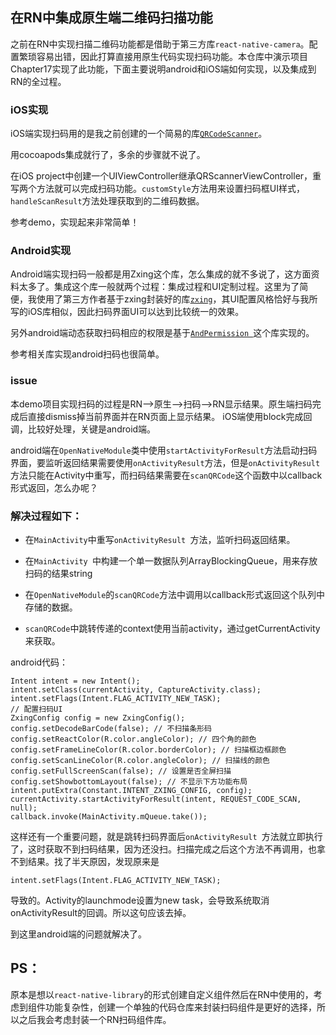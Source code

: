 ## 在RN中集成原生端二维码扫描功能

之前在RN中实现扫描二维码功能都是借助于第三方库`react-native-camera`。配置繁琐容易出错，因此打算直接用原生代码实现扫码功能。本仓库中演示项目Chapter17实现了此功能，下面主要说明android和iOS端如何实现，以及集成到RN的全过程。

### iOS实现

iOS端实现扫码用的是我之前创建的一个简易的库[`QRCodeScanner`](https://github.com/mrarronz/QRCodeScanner)。

用cocoapods集成就行了，多余的步骤就不说了。

在iOS project中创建一个UIViewController继承QRScannerViewController，重写两个方法就可以完成扫码功能。`customStyle`方法用来设置扫码框UI样式，`handleScanResult`方法处理获取到的二维码数据。

参考demo，实现起来非常简单！

### Android实现

Android端实现扫码一般都是用Zxing这个库，怎么集成的就不多说了，这方面资料太多了。集成这个库一般就两个过程：集成过程和UI定制过程。这里为了简便，我使用了第三方作者基于zxing封装好的库[`zxing`](https://github.com/yuzhiqiang1993/zxing)，其UI配置风格恰好与我所写的iOS库相似，因此扫码界面UI可以达到比较统一的效果。

另外android端动态获取扫码相应的权限是基于[`AndPermission `](https://github.com/yanzhenjie/AndPermission)这个库实现的。

参考相关库实现android扫码也很简单。


### issue
本demo项目实现扫码的过程是RN——>原生——>扫码——>RN显示结果。原生端扫码完成后直接dismiss掉当前界面并在RN页面上显示结果。
iOS端使用block完成回调，比较好处理，关键是android端。

android端在`OpenNativeModule`类中使用`startActivityForResult`方法启动扫码界面，要监听返回结果需要使用`onActivityResult`方法，但是`onActivityResult`方法只能在Activity中重写，而扫码结果需要在`scanQRCode`这个函数中以callback形式返回，怎么办呢？

### 解决过程如下：

* 在`MainActivity`中重写`onActivityResult `方法，监听扫码返回结果。

* 在`MainActivity `中构建一个单一数据队列ArrayBlockingQueue，用来存放扫码的结果string

* 在`OpenNativeModule`的`scanQRCode`方法中调用以callback形式返回这个队列中存储的数据。

* `scanQRCode`中跳转传递的context使用当前activity，通过getCurrentActivity来获取。

android代码：

```
Intent intent = new Intent();
intent.setClass(currentActivity, CaptureActivity.class);
intent.setFlags(Intent.FLAG_ACTIVITY_NEW_TASK);
// 配置扫码UI
ZxingConfig config = new ZxingConfig();
config.setDecodeBarCode(false); // 不扫描条形码
config.setReactColor(R.color.angleColor); // 四个角的颜色
config.setFrameLineColor(R.color.borderColor); // 扫描框边框颜色
config.setScanLineColor(R.color.angleColor); // 扫描线的颜色
config.setFullScreenScan(false); // 设置是否全屏扫描
config.setShowbottomLayout(false); // 不显示下方功能布局
intent.putExtra(Constant.INTENT_ZXING_CONFIG, config);
currentActivity.startActivityForResult(intent, REQUEST_CODE_SCAN, null);
callback.invoke(MainActivity.mQueue.take());                              
```
这样还有一个重要问题，就是跳转扫码界面后`onActivityResult `方法就立即执行了，这时获取不到扫码结果，因为还没扫。扫描完成之后这个方法不再调用，也拿不到结果。找了半天原因，发现原来是

```
intent.setFlags(Intent.FLAG_ACTIVITY_NEW_TASK);
```
导致的。Activity的launchmode设置为new task，会导致系统取消onActivityResult的回调。所以这句应该去掉。

到这里android端的问题就解决了。



## PS：

原本是想以`react-native-library`的形式创建自定义组件然后在RN中使用的，考虑到组件功能复杂性，创建一个单独的代码仓库来封装扫码组件是更好的选择，所以之后我会考虑封装一个RN扫码组件库。

